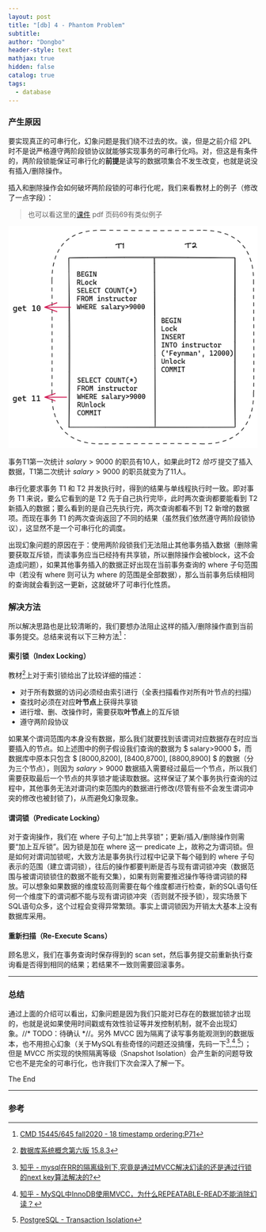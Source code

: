 ```yaml
---
layout: post
title: "[db] 4 - Phantom Problem"
subtitle: 
author: "Dongbo"
header-style: text
mathjax: true
hidden: false
catalog: true
tags:
  - database
---
```



### 产生原因

要实现真正的可串行化，幻象问题是我们绕不过去的坎。诶，但是之前介绍 2PL 时不是说严格遵守两阶段锁协议就能够实现事务的可串行化吗。对，但这是有条件的，两阶段锁能保证可串行化的**前提**是读写的数据项集合不发生改变，也就是说没有插入/删除操作。

插入和删除操作会如何破坏两阶段锁的可串行化呢，我们来看教材上的例子（修改了一点字段）：  

> 也可以看这里的[课件](https://15445.courses.cs.cmu.edu/fall2020/slides/18-timestampordering.pdf) pdf 页码69有类似例子

![img-1](/img/in-post/post-phantom/phantom-txn-1.png)

事务T1第一次统计 $salary>9000$ 的职员有10人，如果此时T2 *恰巧* 提交了插入数据，T1第二次统计 $salary>9000$ 的职员就变为了11人。

串行化要求事务 T1 和 T2 并发执行时，得到的结果与单线程执行时一致。即对事务 T1 来说，要么它看到的是 T2 先于自己执行完毕，此时两次查询都要能看到 T2 新插入的数据；要么看到的是自己先执行完，两次查询都看不到 T2 新增的数据项。而现在事务 T1 的两次查询返回了不同的结果（虽然我们依然遵守两阶段锁协议），这显然不是一个可串行化的调度。

出现幻象问题的原因在于：使用两阶段锁我们无法阻止其他事务插入数据（删除需要获取互斥锁，而读事务应当已经持有共享锁，所以删除操作会被block，这不会造成问题），如果其他事务插入的数据正好出现在当前事务查询的 where 子句范围中（若没有 where 则可认为 where 的范围是全部数据），那么当前事务后续相同的查询就会看到这一更新，这就破坏了可串行化性质。

### 解决方法

所以解决思路也是比较清晰的，我们要想办法阻止这样的插入/删除操作直到当前事务提交。总结来说有以下三种方法[^2]：

#### 索引锁（Index Locking）  

  教材[^1]上对于索引锁给出了比较详细的描述： 

  - 对于所有数据的访问必须经由索引进行（全表扫描看作对所有叶节点的扫描）
  - 查找时必须在对应**叶节点**上获得共享锁
  - 进行增、删、改操作时，需要获取**叶节点**上的互斥锁
  - 遵守两阶段协议  

  如果某个谓词范围内本身没有数据，那么我们就要找到该谓词对应数据存在时应当要插入的节点。如上述图中的例子假设我们查询的数据为 $ salary>9000 $，而数据库中原本只包含 $ [8000,8200], [8400,8700], [8800,8900] $ 的数据（分为三个节点），则因为 $salary>9000$ 数据插入需要经过最后一个节点，所以我们需要获取最后一个节点的共享锁才能读取数据。这样保证了某个事务执行查询的过程中，其他事务无法对谓词约束范围内的数据进行修改(尽管有些不会发生谓词冲突的修改也被封锁了)，从而避免幻象现象。

#### 谓词锁（Predicate Locking）  

  对于查询操作，我们在 where 子句上“加上共享锁”；更新/插入/删除操作则需要“加上互斥锁”。因为锁是加在 where 这一 predicate 上，故称之为谓词锁。但是如何对谓词加锁呢，大致方法是事务执行过程中记录下每个碰到的 where 子句表示的范围（建立谓词锁），往后的操作都要判断是否与现有谓词锁冲突（数据范围与被谓词锁锁住的数据不能有交集），如果有则需要推迟操作等待谓词锁的释放。可以想象如果数据的维度较高则需要在每个维度都进行检查，新的SQL语句任何一个维度下的谓词都不能与现有谓词锁冲突（否则就不授予锁），现实场景下SQL语句众多，这个过程会变得异常繁琐。事实上谓词锁因为开销太大基本上没有数据库采用。

#### 重新扫描（Re-Execute Scans）  

  顾名思义，我们在事务查询时保存得到的 scan set，然后事务提交前重新执行查询看是否得到相同的结果；若结果不一致则需要回滚事务。

--------

### 总结

通过上面的介绍可以看出，幻象问题是因为我们只能对已存在的数据加锁才出现的，也就是说如果使用时间戳或有效性验证等并发控制机制，就不会出现幻象。//* TODO：待确认 *//。另外 MVCC 因为隔离了读写事务能观测到的数据版本，也不用担心幻象（关于MySQL有些奇怪的问题还没搞懂，先码一下[^3],[^4],[^5]）；但是 MVCC 所实现的快照隔离等级（Snapshot Isolation）会产生新的问题导致它也不是完全的可串行化，也许我们下次会深入了解一下。


The End

--------------

### 参考

[^1]: [数据库系统概念第六版 15.8.3]()
[^2]: [CMD 15445/645 fall2020 - 18 timestamp ordering:P71](https://15445.courses.cs.cmu.edu/fall2020/slides/18-timestampordering.pdf)
[^3]: [知乎 - mysql在RR的隔离级别下,究竟是通过MVCC解决幻读的还是通过行锁的next key算法解决的?](https://www.zhihu.com/question/372905832)
[^4]: [知乎 - MySQL中InnoDB使用MVCC，为什么REPEATABLE-READ不能消除幻读？](https://www.zhihu.com/question/334408495/answer/745098902)
[^5]: [PostgreSQL - Transaction Isolation](https://www.postgresql.org/docs/current/transaction-iso.html)